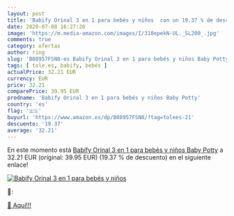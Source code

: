 ```yaml
---
layout: post
title: 'Babify Orinal 3 en 1 para bebés y niños  con un 19.37 % de descuento'
date: 2020-07-08 16:27:20
image: 'https://m.media-amazon.com/images/I/310epekN-UL._SL200_.jpg'
comments: true
category: ofertas
author: ring
slug: 'B08957FSN8-es Babify Orinal 3 en 1 para bebés y niños Baby Potty'
tags: [ tole.es, babify, bebés ]
actualPrice: 32.21 EUR
currency: EUR
price: 32.21
comparePrice: 39.95 EUR
prodname: 'Babify Orinal 3 en 1 para bebés y niños Baby Potty'
country: 'es'
flag: '🇪🇸'
buyurl: 'https://www.amazon.es/dp/B08957FSN8/?tag=tolees-21'
descuento: '19.37'
average: '32.21'
---
```


En este momento está [Babify Orinal 3 en 1 para bebés y niños Baby Potty](https://www.amazon.es/dp/B08957FSN8/?tag=tolees-21) a 32.21 EUR (original: 39.95 EUR) (19.37 %  de descuento) en el siguiente enlace!

[![Babify Orinal 3 en 1 para bebés y niños ](https://m.media-amazon.com/images/I/310epekN-UL._SL200_.jpg)](https://www.amazon.es/dp/B08957FSN8/?tag=tolees-21)

🔎:


[🛒 Aquí!!!](https://www.amazon.es/dp/B08957FSN8/?tag=tolees-21)
